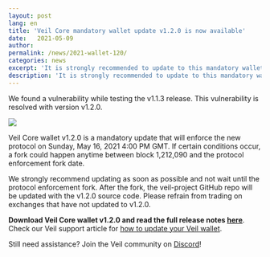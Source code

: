 ```yaml
---
layout: post
lang: en
title: 'Veil Core mandatory wallet update v1.2.0 is now available'
date:   2021-05-09
author: 
permalink: /news/2021-wallet-120/
categories: news
excerpt: 'It is strongly recommended to update to this mandatory wallet version ASAP, and not to wait until the protocol enforcement fork on May 16, 2021.'
description: 'It is strongly recommended to update to this mandatory wallet version ASAP, and not to wait until the protocol enforcement fork on May 16, 2021.'
---
```


We found a vulnerability while testing the v1.1.3 release. This vulnerability is resolved with version v1.2.0.

![](/uploads/news/2020-05-09-walletupdate.png)

Veil Core wallet v1.2.0 is a mandatory update that will enforce the new protocol on Sunday, May 16, 2021 4:00 PM GMT. If certain conditions occur, a fork could happen anytime between block 1,212,090 and the protocol enforcement fork date.

We strongly recommend updating as soon as possible and not wait until the protocol enforcement fork. After the fork, the veil-project GitHub repo will be updated with the v1.2.0 source code. Please refrain from trading on exchanges that have not updated to v1.2.0.

**Download Veil Core wallet v1.2.0 and read the full release notes [here](https://github.com/Veil-Project/veil/releases/tag/v1.2.0.1)**. Check our Veil support article for [how to update your Veil wallet](https://veil.freshdesk.com/support/solutions/articles/43000528762-how-to-update-upgrade-your-veil-wallet).

Still need assistance? Join the Veil community on [Discord](https://discord.veil-project.com)!